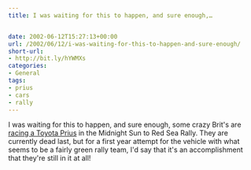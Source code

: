 ```yaml
---
title: I was waiting for this to happen, and sure enough,…


date: 2002-06-12T15:27:13+00:00
url: /2002/06/12/i-was-waiting-for-this-to-happen-and-sure-enough/
short-url:
- http://bit.ly/hYWMXs
categories:
- General
tags:
- prius
- cars
- rally
---
```

I was waiting for this to happen, and sure enough, some crazy Brit's are <a href="http://www.thankstotracker.com/midnightsun/index.htm">racing a Toyota Prius</a> in the Midnight Sun to Red Sea Rally. They are currently dead last, but for a first year attempt for the vehicle with what seems to be a fairly green rally team, I'd say that it's an accomplishment that they're still in it at all!